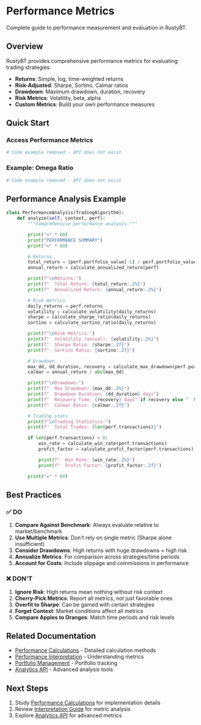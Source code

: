 # Performance Metrics

Complete guide to performance measurement and evaluation in RustyBT.

## Overview

RustyBT provides comprehensive performance metrics for evaluating trading strategies:

- **Returns**: Simple, log, time-weighted returns
- **Risk-Adjusted**: Sharpe, Sortino, Calmar ratios
- **Drawdown**: Maximum drawdown, duration, recovery
- **Risk Metrics**: Volatility, beta, alpha
- **Custom Metrics**: Build your own performance measures

## Quick Start

### Access Performance Metrics

```python
# Code example removed - API does not exist
```

### Example: Omega Ratio

```python
# Code example removed - API does not exist
```

## Performance Analysis Example

```python
class PerformanceAnalysis(TradingAlgorithm):
    def analyze(self, context, perf):
        """Comprehensive performance analysis."""

        print("=" * 60)
        print("PERFORMANCE SUMMARY")
        print("=" * 60)

        # Returns
        total_return = (perf.portfolio_value[-1] / perf.portfolio_value[0]) - 1
        annual_return = calculate_annualized_return(perf)

        print(f"\nReturns:")
        print(f"  Total Return: {total_return:.2%}")
        print(f"  Annualized Return: {annual_return:.2%}")

        # Risk metrics
        daily_returns = perf.returns
        volatility = calculate_volatility(daily_returns)
        sharpe = calculate_sharpe_ratio(daily_returns)
        sortino = calculate_sortino_ratio(daily_returns)

        print(f"\nRisk Metrics:")
        print(f"  Volatility (annual): {volatility:.2%}")
        print(f"  Sharpe Ratio: {sharpe:.2f}")
        print(f"  Sortino Ratio: {sortino:.2f}")

        # Drawdown
        max_dd, dd_duration, recovery = calculate_max_drawdown(perf.portfolio_value)
        calmar = annual_return / abs(max_dd)

        print(f"\nDrawdown:")
        print(f"  Max Drawdown: {max_dd:.2%}")
        print(f"  Drawdown Duration: {dd_duration} days")
        print(f"  Recovery Time: {recovery} days" if recovery else "  Not recovered")
        print(f"  Calmar Ratio: {calmar:.2f}")

        # Trading stats
        print(f"\nTrading Statistics:")
        print(f"  Total Trades: {len(perf.transactions)}")

        if len(perf.transactions) > 0:
            win_rate = calculate_win_rate(perf.transactions)
            profit_factor = calculate_profit_factor(perf.transactions)

            print(f"  Win Rate: {win_rate:.2%}")
            print(f"  Profit Factor: {profit_factor:.2f}")

        print("=" * 60)
```

## Best Practices

### ✅ DO

1. **Compare Against Benchmark**: Always evaluate relative to market/benchmark
2. **Use Multiple Metrics**: Don't rely on single metric (Sharpe alone insufficient)
3. **Consider Drawdowns**: High returns with huge drawdowns = high risk
4. **Annualize Metrics**: For comparison across strategies/time periods
5. **Account for Costs**: Include slippage and commissions in performance

### ❌ DON'T

1. **Ignore Risk**: High returns mean nothing without risk context
2. **Cherry-Pick Metrics**: Report all metrics, not just favorable ones
3. **Overfit to Sharpe**: Can be gamed with certain strategies
4. **Forget Context**: Market conditions affect all metrics
5. **Compare Apples to Oranges**: Match time periods and risk levels

## Related Documentation

- [Performance Calculations](calculations.md) - Detailed calculation methods
- [Performance Interpretation](interpretation.md) - Understanding metrics
- [Portfolio Management](../README.md) - Portfolio tracking
- [Analytics API](../../analytics-api.md) - Advanced analysis tools

## Next Steps

1. Study [Performance Calculations](calculations.md) for implementation details
2. Review [Interpretation Guide](interpretation.md) for metric analysis
3. Explore [Analytics API](../../analytics-api.md) for advanced metrics
